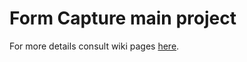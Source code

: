 # Form Capture main project
For more details consult wiki pages [here](https://github.com/MichalMoudry/formcapature-main/wiki "Form Capture wiki").
